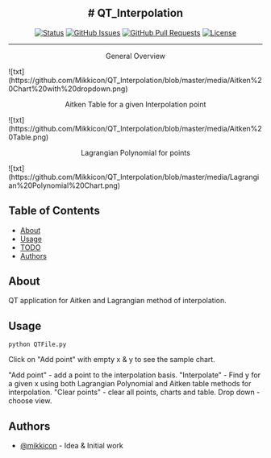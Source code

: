 
<h2 align="center"># QT_Interpolation</h2>

<!--<p align="center">
  <a href="" rel="noopener">
 <img width=200px height=200px src="https://i.imgur.com/6wj0hh6.jpg" alt="Project logo"></a>
</p>-->


<div align="center">

[![Status](https://img.shields.io/badge/status-active-success.svg)]()
[![GitHub Issues](https://img.shields.io/github/issues/Mikkicon/POStasker.svg)](https://github.com/Mikkicon/POStasker/issues)
[![GitHub Pull Requests](https://img.shields.io/github/issues-pr/Mikkicon/POStasker.svg)](https://github.com/Mikkicon/POStasker/pulls)
[![License](https://img.shields.io/badge/license-MIT-blue.svg)](/LICENSE)

</div>

---

<p align="center">General Overview</p>
![txt](https://github.com/Mikkicon/QT_Interpolation/blob/master/media/Aitken%20Chart%20with%20dropdown.png)

<p align="center">Aitken Table for a given Interpolation point</p>
![txt](https://github.com/Mikkicon/QT_Interpolation/blob/master/media/Aitken%20Table.png)

<p align="center">Lagrangian Polynomial for points</p>
![txt](https://github.com/Mikkicon/QT_Interpolation/blob/master/media/Lagrangian%20Polynomial%20Chart.png)

## Table of Contents

- [About](#about)
- [Usage](#usage)
- [TODO](../TODO.md)
- [Authors](#authors)

## About <a name = "about"></a>

QT application for Aitken and Lagrangian method of interpolation.


## Usage <a name="usage"></a>

```
python QTFile.py
```
Click on "Add point" with empty x & y to see the sample chart.

"Add point" - add a point to the interpolation basis.
"Interpolate" - Find y for a given x using both Lagrangian Polynomial and Aitken table methods for interpolation.
"Clear points" - clear all points, charts and table.
Drop down - choose view.

## Authors <a name = "authors"></a>

- [@mikkicon](https://github.com/Mikkicon) - Idea & Initial work
